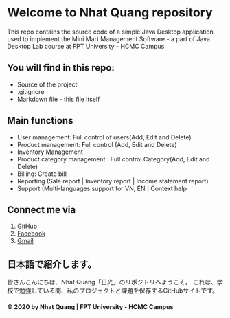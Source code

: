 # Welcome to Nhat Quang repository
This repo contains the source code of a simple Java Desktop application used to implement the Mini Mart Management Software - a part of Java Desktop Lab course at FPT University - HCMC Campus

## You will find in this repo:
* Source of the project
* .gitignore
* Markdown file - this file itself

## Main functions
* User management: Full control of users(Add, Edit and Delete)
* Product management: Full control (Add, Edit and Delete)
* Inventory Management
* Product category management : Full control Category(Add, Edit and Delete)
* Billing: Create bill
* Reporting (Sale report | Inventory report | Income statement report)
* Support (Multi-languages support for VN, EN | Context help

## Connect me via
1. [GitHub](https://github.com/doannhatquang27)
2. [Facebook](https://www.facebook.com/i.love.fish.forever)
3. [Gmail](mailto:doannhatquang27@gmail.com)

## 日本語で紹介します。
皆さんこんにちは、Nhat Quang「日光」のリポジトリへようこそ。
これは、学校で勉強している間、私のプロジェクトと課題を保存するGitHubサイトです。

#### © 2020 by Nhat Quang | FPT University - HCMC Campus
